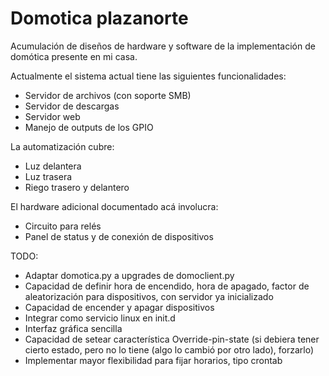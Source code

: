 # Domotica plazanorte

Acumulación de diseños de hardware y software de la implementación de domótica presente en mi casa.

Actualmente el sistema actual tiene las siguientes funcionalidades:
  - Servidor de archivos (con soporte SMB)
  - Servidor de descargas
  - Servidor web
  - Manejo de outputs de los GPIO

La automatización cubre:
  - Luz delantera
  - Luz trasera
  - Riego trasero y delantero

El hardware adicional documentado acá involucra:
  - Circuito para relés
  - Panel de status y de conexión de dispositivos

TODO:
  * Adaptar domotica.py a upgrades de domoclient.py
  * Capacidad de definir hora de encendido, hora de apagado, factor de aleatorización para dispositivos, con servidor ya inicializado
  * Capacidad de encender y apagar dispositivos
  * Integrar como servicio linux en init.d
  * Interfaz gráfica sencilla
  * Capacidad de setear característica Override-pin-state (si debiera tener cierto estado, pero no lo tiene (algo lo cambió por otro lado), forzarlo)
  * Implementar mayor flexibilidad para fijar horarios, tipo crontab